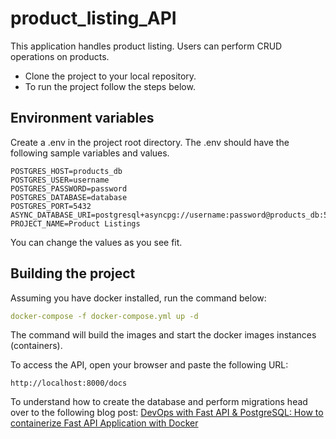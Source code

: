 # product_listing_API
This application handles product listing. Users can perform CRUD operations on products.

- Clone the project to your local repository.
- To run the project follow the steps below.

## Environment variables
Create a .env in the project root directory. 
The .env should have the following sample variables and values.
```
POSTGRES_HOST=products_db
POSTGRES_USER=username
POSTGRES_PASSWORD=password
POSTGRES_DATABASE=database
POSTGRES_PORT=5432
ASYNC_DATABASE_URI=postgresql+asyncpg://username:password@products_db:5432/database
PROJECT_NAME=Product Listings
```
You can change the values as you see fit.
## Building the project
Assuming you have docker installed, run the command below:
```yaml
docker-compose -f docker-compose.yml up -d
```

The command will build the images and start the docker images instances (containers).

To access the API, open your browser and paste the following URL:
```
http://localhost:8000/docs
```

To understand how to create the database and perform migrations head over to the following blog post: [DevOps with Fast API & PostgreSQL: How to containerize Fast API Application with Docker]([url](https://dev.to/mbuthi/devops-with-fast-api-postgresql-how-to-containerize-fast-api-application-with-docker-1jdb)https://dev.to/mbuthi/devops-with-fast-api-postgresql-how-to-containerize-fast-api-application-with-docker-1jdb)

